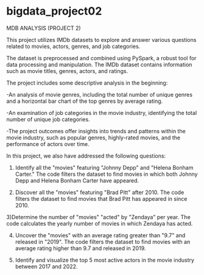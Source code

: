 # bigdata_project02
MDB ANALYSIS (PROJECT 2) 

This project utilizes IMDb datasets to explore and answer various questions related to movies, actors, genres, and job categories.

The dataset is preprocessed and combined using PySpark, a robust tool for data processing and manipulation. The IMDb dataset contains information such as movie titles, genres, actors, and ratings.

The project includes some descriptive analysis in the beginning:

-An analysis of movie genres, including the total number of unique genres and a horizontal bar chart of the top genres by average rating.

-An examination of job categories in the movie industry, identifying the total number of unique job categories.

-The project outcomes offer insights into trends and patterns within the movie industry, such as popular genres, highly-rated movies, and the performance of actors over time.


In this project, we also have addressed the following questions:

1) Identify all the "movies" featuring "Johnny Depp" and "Helena Bonham Carter."
The code filters the dataset to find movies in which both Johnny Depp and Helena Bonham Carter have appeared.

2) Discover all the "movies" featuring "Brad Pitt" after 2010.
The code filters the dataset to find movies that Brad Pitt has appeared in since 2010.

3)Determine the number of "movies" "acted" by "Zendaya" per year.
The code calculates the yearly number of movies in which Zendaya has acted.

4) Uncover the "movies" with an average rating greater than "9.7" and released in "2019".
The code filters the dataset to find movies with an average rating higher than 9.7 and released in 2019.

5) Identify and visualize the top 5 most active actors in the movie industry between 2017 and 2022.

